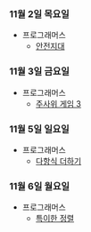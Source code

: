 ### 11월 2일 목요일

- 프로그래머스
  - [안전지대](https://github.com/sc303030/algorithm_practice/blob/09f775d6e95f7dae6adca5e3bdaabee61b939df1/%ED%94%84%EB%A1%9C%EA%B7%B8%EB%9E%98%EB%A8%B8%EC%8A%A4/%5B%ED%94%84%EB%A1%9C%EA%B7%B8%EB%9E%98%EB%A8%B8%EC%8A%A4%5D%20%EC%95%88%EC%A0%84%EC%A7%80%EB%8C%80%20%ED%8C%8C%EC%9D%B4%EC%8D%AC.md)

### 11월 3일 금요일

- 프로그래머스
  - [주사위 게임 3](https://github.com/sc303030/algorithm_practice/blob/e33ee4eb3fbc940e5a45427d93557aed2009e64a/%ED%94%84%EB%A1%9C%EA%B7%B8%EB%9E%98%EB%A8%B8%EC%8A%A4/%5B%ED%94%84%EB%A1%9C%EA%B7%B8%EB%9E%98%EB%A8%B8%EC%8A%A4%5D%20%EC%A3%BC%EC%82%AC%EC%9C%84%20%EA%B2%8C%EC%9E%84%203%20%ED%8C%8C%EC%9D%B4%EC%8D%AC.md)

### 11월 5일 일요일

- 프로그래머스
  - [다항식 더하기](https://github.com/sc303030/algorithm_practice/blob/840a38bbcd419c72e204ad7a905e15d5acf07311/%ED%94%84%EB%A1%9C%EA%B7%B8%EB%9E%98%EB%A8%B8%EC%8A%A4/%5B%ED%94%84%EB%A1%9C%EA%B7%B8%EB%9E%98%EB%A8%B8%EC%8A%A4%5D%20%EB%8B%A4%ED%95%AD%EC%8B%9D%20%EB%8D%94%ED%95%98%EA%B8%B0%20%ED%8C%8C%EC%9D%B4%EC%8D%AC.md)

### 11월 6일 월요일

- 프로그래머스
  - [특이한 정렬](http://github.com/sc303030/algorithm_practice/commit/c4c16acd8e696e7bf0a126a7ea9cc223af8d8397)